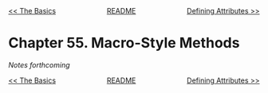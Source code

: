 <div>
<div style='float: left'><a href='ch54-the-basics.md'>&lt;&lt; The Basics</a></div>
<div style='float: right'><a href='ch56-defining-attributes.md'>Defining Attributes &gt;&gt;</a></div>
<div style='float: inline-auto;text-align:center'><a href='README.md'>README</a></div>
<div style="clear: both"></div>
</div>

# Chapter 55. Macro-Style Methods

*Notes forthcoming*

<div>
<div style='float: left'><a href='ch54-the-basics.md'>&lt;&lt; The Basics</a></div>
<div style='float: right'><a href='ch56-defining-attributes.md'>Defining Attributes &gt;&gt;</a></div>
<div style='float: inline-auto;text-align:center'><a href='README.md'>README</a></div>
<div style="clear: both"></div>
</div>